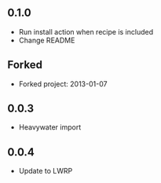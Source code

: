 
## 0.1.0

- Run install action when recipe is included
- Change README

## Forked

* Forked project: 2013-01-07

## 0.0.3

*  Heavywater import

## 0.0.4

* Update to LWRP
